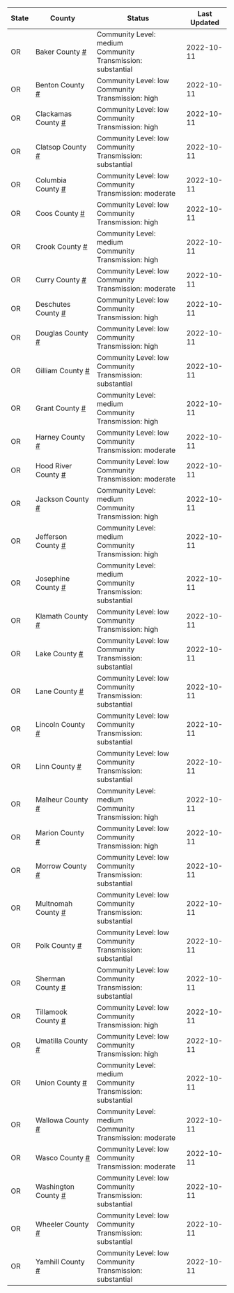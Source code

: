 State | County | Status | Last Updated
--- | --- | --- | --- 
OR | Baker County <a href="#baker_county">#</a> | <a name="baker_county"></a>Community Level: medium<br/>Community Transmission: substantial | 2022-10-11
OR | Benton County <a href="#benton_county">#</a> | <a name="benton_county"></a>Community Level: low<br/>Community Transmission: high | 2022-10-11
OR | Clackamas County <a href="#clackamas_county">#</a> | <a name="clackamas_county"></a>Community Level: low<br/>Community Transmission: high | 2022-10-11
OR | Clatsop County <a href="#clatsop_county">#</a> | <a name="clatsop_county"></a>Community Level: low<br/>Community Transmission: substantial | 2022-10-11
OR | Columbia County <a href="#columbia_county">#</a> | <a name="columbia_county"></a>Community Level: low<br/>Community Transmission: moderate | 2022-10-11
OR | Coos County <a href="#coos_county">#</a> | <a name="coos_county"></a>Community Level: low<br/>Community Transmission: high | 2022-10-11
OR | Crook County <a href="#crook_county">#</a> | <a name="crook_county"></a>Community Level: medium<br/>Community Transmission: high | 2022-10-11
OR | Curry County <a href="#curry_county">#</a> | <a name="curry_county"></a>Community Level: low<br/>Community Transmission: moderate | 2022-10-11
OR | Deschutes County <a href="#deschutes_county">#</a> | <a name="deschutes_county"></a>Community Level: low<br/>Community Transmission: high | 2022-10-11
OR | Douglas County <a href="#douglas_county">#</a> | <a name="douglas_county"></a>Community Level: low<br/>Community Transmission: high | 2022-10-11
OR | Gilliam County <a href="#gilliam_county">#</a> | <a name="gilliam_county"></a>Community Level: low<br/>Community Transmission: substantial | 2022-10-11
OR | Grant County <a href="#grant_county">#</a> | <a name="grant_county"></a>Community Level: medium<br/>Community Transmission: high | 2022-10-11
OR | Harney County <a href="#harney_county">#</a> | <a name="harney_county"></a>Community Level: low<br/>Community Transmission: moderate | 2022-10-11
OR | Hood River County <a href="#hood_river_county">#</a> | <a name="hood_river_county"></a>Community Level: low<br/>Community Transmission: moderate | 2022-10-11
OR | Jackson County <a href="#jackson_county">#</a> | <a name="jackson_county"></a>Community Level: medium<br/>Community Transmission: high | 2022-10-11
OR | Jefferson County <a href="#jefferson_county">#</a> | <a name="jefferson_county"></a>Community Level: medium<br/>Community Transmission: high | 2022-10-11
OR | Josephine County <a href="#josephine_county">#</a> | <a name="josephine_county"></a>Community Level: medium<br/>Community Transmission: substantial | 2022-10-11
OR | Klamath County <a href="#klamath_county">#</a> | <a name="klamath_county"></a>Community Level: low<br/>Community Transmission: high | 2022-10-11
OR | Lake County <a href="#lake_county">#</a> | <a name="lake_county"></a>Community Level: low<br/>Community Transmission: substantial | 2022-10-11
OR | Lane County <a href="#lane_county">#</a> | <a name="lane_county"></a>Community Level: low<br/>Community Transmission: substantial | 2022-10-11
OR | Lincoln County <a href="#lincoln_county">#</a> | <a name="lincoln_county"></a>Community Level: low<br/>Community Transmission: substantial | 2022-10-11
OR | Linn County <a href="#linn_county">#</a> | <a name="linn_county"></a>Community Level: low<br/>Community Transmission: substantial | 2022-10-11
OR | Malheur County <a href="#malheur_county">#</a> | <a name="malheur_county"></a>Community Level: medium<br/>Community Transmission: high | 2022-10-11
OR | Marion County <a href="#marion_county">#</a> | <a name="marion_county"></a>Community Level: low<br/>Community Transmission: high | 2022-10-11
OR | Morrow County <a href="#morrow_county">#</a> | <a name="morrow_county"></a>Community Level: low<br/>Community Transmission: substantial | 2022-10-11
OR | Multnomah County <a href="#multnomah_county">#</a> | <a name="multnomah_county"></a>Community Level: low<br/>Community Transmission: substantial | 2022-10-11
OR | Polk County <a href="#polk_county">#</a> | <a name="polk_county"></a>Community Level: low<br/>Community Transmission: substantial | 2022-10-11
OR | Sherman County <a href="#sherman_county">#</a> | <a name="sherman_county"></a>Community Level: low<br/>Community Transmission: substantial | 2022-10-11
OR | Tillamook County <a href="#tillamook_county">#</a> | <a name="tillamook_county"></a>Community Level: low<br/>Community Transmission: high | 2022-10-11
OR | Umatilla County <a href="#umatilla_county">#</a> | <a name="umatilla_county"></a>Community Level: low<br/>Community Transmission: high | 2022-10-11
OR | Union County <a href="#union_county">#</a> | <a name="union_county"></a>Community Level: medium<br/>Community Transmission: substantial | 2022-10-11
OR | Wallowa County <a href="#wallowa_county">#</a> | <a name="wallowa_county"></a>Community Level: medium<br/>Community Transmission: moderate | 2022-10-11
OR | Wasco County <a href="#wasco_county">#</a> | <a name="wasco_county"></a>Community Level: low<br/>Community Transmission: moderate | 2022-10-11
OR | Washington County <a href="#washington_county">#</a> | <a name="washington_county"></a>Community Level: low<br/>Community Transmission: substantial | 2022-10-11
OR | Wheeler County <a href="#wheeler_county">#</a> | <a name="wheeler_county"></a>Community Level: low<br/>Community Transmission: substantial | 2022-10-11
OR | Yamhill County <a href="#yamhill_county">#</a> | <a name="yamhill_county"></a>Community Level: low<br/>Community Transmission: substantial | 2022-10-11
